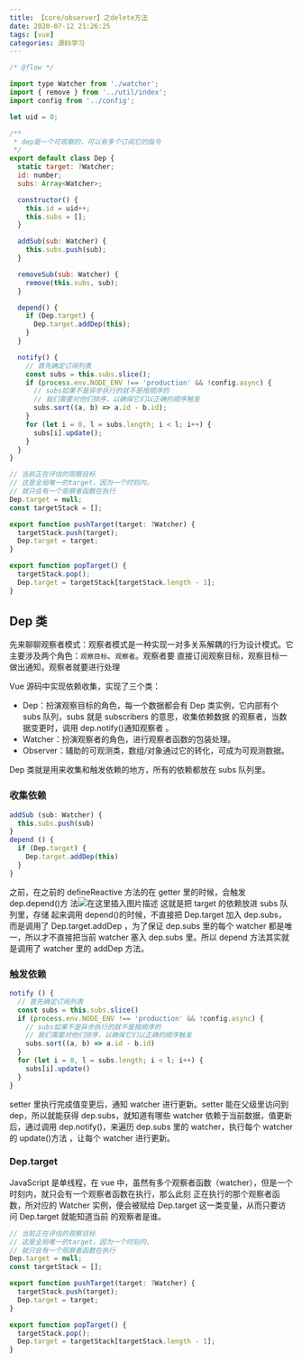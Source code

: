```yaml
---
title: 【core/observer】之delete方法
date: 2020-07-12 21:26:25
tags: [vue]
categories: 源码学习
---
```


```js
/* @flow */

import type Watcher from './watcher';
import { remove } from '../util/index';
import config from '../config';

let uid = 0;

/**
 * dep是一个可观察的，可以有多个订阅它的指令
 */
export default class Dep {
  static target: ?Watcher;
  id: number;
  subs: Array<Watcher>;

  constructor() {
    this.id = uid++;
    this.subs = [];
  }

  addSub(sub: Watcher) {
    this.subs.push(sub);
  }

  removeSub(sub: Watcher) {
    remove(this.subs, sub);
  }

  depend() {
    if (Dep.target) {
      Dep.target.addDep(this);
    }
  }

  notify() {
    // 首先确定订阅列表
    const subs = this.subs.slice();
    if (process.env.NODE_ENV !== 'production' && !config.async) {
      // subs如果不是异步执行的就不是按顺序的
      // 我们需要对他们排序，以确保它们以正确的顺序触发
      subs.sort((a, b) => a.id - b.id);
    }
    for (let i = 0, l = subs.length; i < l; i++) {
      subs[i].update();
    }
  }
}

// 当前正在评估的观察目标
// 这是全局唯一的target，因为一个时刻内，
// 就只会有一个观察者函数在执行
Dep.target = null;
const targetStack = [];

export function pushTarget(target: ?Watcher) {
  targetStack.push(target);
  Dep.target = target;
}

export function popTarget() {
  targetStack.pop();
  Dep.target = targetStack[targetStack.length - 1];
}
```

## Dep 类

先来聊聊观察者模式：观察者模式是一种实现一对多关系解耦的行为设计模式。它主要涉及两个角色：`观察目标`、`观察者`。观察者要
直接订阅观察目标，观察目标一做出通知，观察者就要进行处理

Vue 源码中实现依赖收集，实现了三个类：

- Dep：扮演观察目标的角色，每一个数据都会有 Dep 类实例，它内部有个 subs 队列，subs 就是 subscribers 的意思，收集依赖数据
  的观察者，当数据变更时，调用 dep.notify()通知观察者 。
- Watcher：扮演观察者的角色，进行观察者函数的包装处理。
- Observer：辅助的可观测类，数组/对象通过它的转化，可成为可观测数据。

Dep 类就是用来收集和触发依赖的地方，所有的依赖都放在 subs 队列里。

### 收集依赖

```js
addSub (sub: Watcher) {
  this.subs.push(sub)
}
depend () {
  if (Dep.target) {
    Dep.target.addDep(this)
  }
}
```

之前，在之前的 defineReactive 方法的在 getter 里的时候，会触发 dep.depend()方
法![在这里插入图片描述](https://img-blog.csdnimg.cn/20200712210718834.png) 这就是把 target 的依赖放进 subs 队列里，存储
起来调用 depend()的时候，不直接把 Dep.target 加入 dep.subs，而是调用了 Dep.target.addDep ，为了保证 dep.subs 里的每个
watcher 都是唯一，所以才不直接把当前 watcher 塞入 dep.subs 里。所以 depend 方法其实就是调用了 watcher 里的 addDep 方法。

### 触发依赖

```js
notify () {
  // 首先确定订阅列表
  const subs = this.subs.slice()
  if (process.env.NODE_ENV !== 'production' && !config.async) {
    // subs如果不是异步执行的就不是按顺序的
    // 我们需要对他们排序，以确保它们以正确的顺序触发
    subs.sort((a, b) => a.id - b.id)
  }
  for (let i = 0, l = subs.length; i < l; i++) {
    subs[i].update()
  }
}
```

setter 里执行完成值变更后，通知 watcher 进行更新。setter 能在父级里访问到 dep，所以就能获得 dep.subs，就知道有哪些
watcher 依赖于当前数据，值更新后，通过调用 dep.notify()，来遍历 dep.subs 里的 watcher，执行每个 watcher 的 update()方法
，让每个 watcher 进行更新。

### Dep.target

JavaScript 是单线程，在 vue 中，虽然有多个观察者函数（watcher），但是一个时刻内，就只会有一个观察者函数在执行，那么此刻
正在执行的那个观察者函数，所对应的 Watcher 实例，便会被赋给 Dep.target 这一类变量，从而只要访问 Dep.target 就能知道当前
的观察者是谁。

```js
// 当前正在评估的观察目标
// 这是全局唯一的target，因为一个时刻内，
// 就只会有一个观察者函数在执行
Dep.target = null;
const targetStack = [];

export function pushTarget(target: ?Watcher) {
  targetStack.push(target);
  Dep.target = target;
}

export function popTarget() {
  targetStack.pop();
  Dep.target = targetStack[targetStack.length - 1];
}
```
